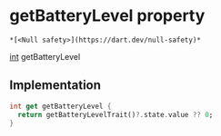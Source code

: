 


# getBatteryLevel property




    *[<Null safety>](https://dart.dev/null-safety)*




[int](https://api.flutter.dev/flutter/dart-core/int-class.html) getBatteryLevel
  







## Implementation

```dart
int get getBatteryLevel {
  return getBatteryLevelTrait()?.state.value ?? 0;
}
```








